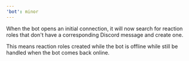 ```yaml
---
'bot': minor
---
```


When the bot opens an initial connection, it will now search for reaction roles
that don't have a corresponding Discord message and create one.

This means reaction roles created while the bot is offline while still be
handled when the bot comes back online.
